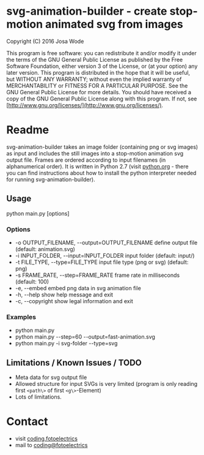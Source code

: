 # svg-animation-builder - create stop-motion animated svg from images
Copyright (C) 2016 Josa Wode

This program is free software: you can redistribute it and/or modify it under the terms of the GNU General Public License as published by the Free Software Foundation, either version 3 of the License, or (at your option) any later version.
This program is distributed in the hope that it will be useful, but WITHOUT ANY WARRANTY; without even the implied warranty of  MERCHANTABILITY or FITNESS FOR A PARTICULAR PURPOSE. See the GNU General Public License for more details.
You should have received a copy of the GNU General Public License along with this program.  If not, see [http://www.gnu.org/licenses/](http://www.gnu.org/licenses/).

# Readme

svg-animation-builder takes an image folder (containing png or svg images) as input and includes the still images into a stop-motion animation svg output file. Frames are ordered according to input filenames (in alphanumerical order).
It is written in Python 2.7 (visit [python.org](https://www.python.org) - there you can find instructions about how to install the python interpreter needed for running svg-animation-builder).

## Usage

python main.py [options]

### Options
*  -o OUTPUT\_FILENAME, --output=OUTPUT\_FILENAME
                        define output file (default: animation.svg)
*  -i INPUT\_FOLDER, --input=INPUT\_FOLDER
                        input folder (default: input/)
*  -t FILE\_TYPE, --type=FILE\_TYPE
                        input file type (png or svg) (default: png)
*  -s FRAME\_RATE, --step=FRAME\_RATE
                        frame rate in milliseconds (default: 100)
*  -e, --embed           embed png data in svg animation file
*  -h, --help            show help message and exit
*  -c, --copyright       show legal information and exit

### Examples

* python main.py
* python main.py --step=60 --output=fast-animation.svg
* python main.py -i svg-folder --type=svg 

## Limitations / Known Issues / TODO

* Meta data for svg output file
* Allowed structure for input SVGs is very limited (program is only reading first `<path\>` of first `<g\>`-Element)
* Lots of limitations.

# Contact

* visit [coding.fotoelectrics](http://coding.fotoelectrics.de)
* mail to [coding@fotoelectrics](mailto:coding@fotoelectrics.de)

